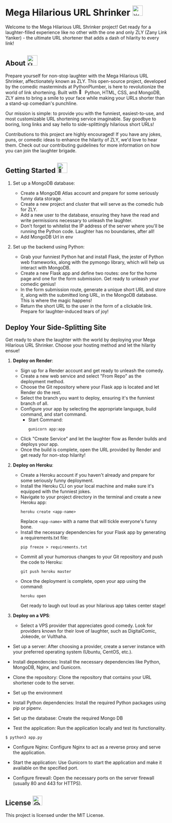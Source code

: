 # Mega Hilarious URL Shrinker <img src="https://fonts.gstatic.com/s/e/notoemoji/latest/1f4a5/512.gif" alt="💥" width="32" height="32">

Welcome to the Mega Hilarious URL Shrinker project! Get ready for a laughter-filled experience like no other with the one and only ZLY (Zany Link Yanker) - the ultimate URL shortener that adds a dash of hilarity to every link!

## About <img src="https://fonts.gstatic.com/s/e/notoemoji/latest/1f4a1/512.gif" alt="💡" width="32" height="32">

Prepare yourself for non-stop laughter with the Mega Hilarious URL Shrinker, affectionately known as ZLY. This open-source project, developed by the comedic masterminds at PythonPlumber, is here to revolutionize the world of link shortening. Built with <img src="https://fonts.gstatic.com/s/e/notoemoji/latest/1f40d/512.gif" alt="🐍" width="15" height="15"> Python, HTML, CSS, and MongoDB, ZLY aims to bring a smile to your face while making your URLs shorter than a stand-up comedian's punchline.

Our mission is simple: to provide you with the funniest, easiest-to-use, and most customizable URL shortening service imaginable. Say goodbye to boring, long links and say hello to side-splittingly hilarious short URLs!

Contributions to this project are highly encouraged! If you have any jokes, puns, or comedic ideas to enhance the hilarity of ZLY, we'd love to hear them. Check out our contributing guidelines for more information on how you can join the laughter brigade.

## Getting Started <img src="https://fonts.gstatic.com/s/e/notoemoji/latest/1f31f/512.gif" alt="🌟" width="32" height="32">

1. Set up a MongoDB database:
   - Create a MongoDB Atlas account and prepare for some seriously funny data storage.
   - Create a new project and cluster that will serve as the comedic hub for ZLY.
   - Add a new user to the database, ensuring they have the read and write permissions necessary to unleash the laughter.
   - Don't forget to whitelist the IP address of the server where you'll be running the Python code. Laughter has no boundaries, after all!
   - Add MongoDB Url in env

2. Set up the backend using Python:
   - Grab your funniest Python hat and install Flask, the jester of Python web frameworks, along with the pymongo library, which will help us interact with MongoDB.
   - Create a new Flask app and define two routes: one for the home page and one for the form submission. Get ready to unleash your comedic genius!
   - In the form submission route, generate a unique short URL and store it, along with the submitted long URL, in the MongoDB database. This is where the magic happens!
   - Return the short URL to the user in the form of a clickable link. Prepare for laughter-induced tears of joy!

## Deploy Your Side-Splitting Site

Get ready to share the laughter with the world by deploying your Mega Hilarious URL Shrinker. Choose your hosting method and let the hilarity ensue!

1. **Deploy on Render**:
   - Sign up for a Render account and get ready to unleash the comedy.
   - Create a new web service and select "From Repo" as the deployment method.
   - Choose the Git repository where your Flask app is located and let Render do the rest.
   - Select the branch you want to deploy, ensuring it's the funniest branch of all.
   - Configure your app by selecting the appropriate language, build command, and start command.
     - Start Command:
       ```
       gunicorn app:app
       ```
   - Click "Create Service" and let the laughter flow as Render builds and deploys your app.
   - Once the build is complete, open the URL provided by Render and get ready for non-stop hilarity!

2. **Deploy on Heroku**:
   - Create a Heroku account if you haven't already and prepare for some seriously funny deployment.
   - Install the Heroku CLI on your local machine and make sure it's equipped with the funniest jokes.
   - Navigate to your project directory in the terminal and create a new Heroku app:
     ```
     heroku create <app-name>
     ```
     Replace `<app-name>` with a name that will tickle everyone's funny bone.
   - Install the necessary dependencies for your Flask app by generating a requirements.txt file:
     ```
     pip freeze > requirements.txt
     ```
   - Commit all your humorous changes to your Git repository and push the code to Heroku:
     ```
     git push heroku master
     ```
   - Once the deployment is complete, open your app using the command:
     ```
     heroku open
     ```
     Get ready to laugh out loud as your hilarious app takes center stage!

3. **Deploy on a VPS**:
   - Select a VPS provider that appreciates good comedy. Look for providers known for their love of laughter, such as DigitalComic, Jokeode, or Vulthaha.

 -  Set up a server: After choosing a provider, create a server instance with your preferred operating system (Ubuntu, CentOS, etc.).

 -  Install dependencies: Install the necessary dependencies like Python, MongoDB, Nginx, and Gunicorn.

 -  Clone the repository: Clone the repository that contains your URL shortener code to the server.

 -  Set up the environment

 -  Install Python dependencies: Install the required Python packages using pip or pipenv.

 -  Set up the database: Create the required Mongo DB

 -  Test the application: Run the application locally and test its functionality.
```
$ python3 app.py
```
 -  Configure Nginx: Configure Nginx to act as a reverse proxy and serve the application.

 -  Start the application: Use Gunicorn to start the application and make it available on the specified port.

 -  Configure firewall: Open the necessary ports on the server firewall (usually 80 and 443 for HTTPS).
   

## License <img src="https://fonts.gstatic.com/s/e/notoemoji/latest/1f600/512.gif" alt="😀" width="30" height="30">

This project is licensed under the MIT License.
